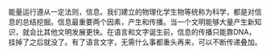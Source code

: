 能量运行遵从一定法则，信息。我们建立的物理化学生物等统称为科学，都是对信息的总结挖掘。信息最重要两个因素，产生和传播。当一个文明能够大量产生新知识，就会比其他文明发展更快。在语言和文字诞生前，信息的传播只能靠DNA，挂掉了之后就没了。有了语言文字，无需什么事都重头再来，可以不断传递叠加。

